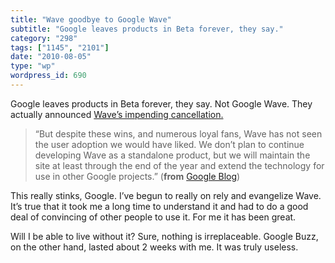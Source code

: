 ```yaml
---
title: "Wave goodbye to Google Wave"
subtitle: "Google leaves products in Beta forever, they say."
category: "298"
tags: ["1145", "2101"]
date: "2010-08-05"
type: "wp"
wordpress_id: 690
---
```

Google leaves products in Beta forever, they say.
Not Google Wave. They actually announced [Wave’s impending cancellation.](http://googleblog.blogspot.com/2010/08/update-on-google-wave.html)

> “But despite these wins, and numerous loyal fans, Wave has not seen the user adoption we would have liked. We don’t plan to continue developing Wave as a standalone product, but we will maintain the site at least through the end of the year and extend the technology for use in other Google projects.” (**from** [Google Blog](http://googleblog.blogspot.com/2010/08/update-on-google-wave.html))

This really stinks, Google. I’ve begun to really on rely and evangelize Wave. It’s true that it took me a long time to understand it and had to do a good deal of convincing of other people to use it. For me it has been great.

Will I be able to live without it? Sure, nothing is irreplaceable. Google Buzz, on the other hand, lasted about 2 weeks with me. It was truly useless.